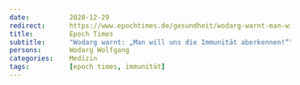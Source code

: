 ```yaml
---
date:          2020-12-29
redirect:      https://www.epochtimes.de/gesundheit/wodarg-warnt-man-will-uns-die-immunitaet-aberkennen-a3412889.html
title:         Epoch Times
subtitle:      "Wodarg warnt: „Man will uns die Immunität aberkennen!“"
persons:       Wodarg Wolfgang
categories:    Medizin
tags:          [epoch times, immunität]
---
```

